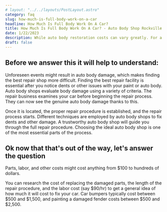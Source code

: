 ```yaml
---
# layout: "../../layouts/PostLayout.astro"
category: faq
slug: how-much-is-full-body-work-on-a-car
headline: How Much Is Full Body Work On A Car?
title: How Much Is Full Body Work On A Car? - Auto Body Shop Rockville
date: 1/22/2023
description: While auto body restoration costs can vary greatly. For a good repair work, you should budget anywhere from $75 to $2,500 on average.
draft: false
---
```


## Before we answer this it will help to understand:

Unforeseen events might result in auto body damage, which makes finding the best repair shop more difficult. Finding the best repair facility is essential after you notice dents or other issues with your paint or auto body. Auto body shops evaluate body damage using a variety of criteria. The repair business examines your car before beginning the repair process. They can now see the genuine auto body damage thanks to this.

Once it is located, the proper repair procedure is established, and the repair process starts. Different techniques are employed by auto body shops to fix dents and other damage. A trustworthy auto body shop will guide you through the full repair procedure. Choosing the ideal auto body shop is one of the most essential parts of the process.

## Ok now that that's out of the way, let's answer the question

Parts, labor, and other costs might cost anything from $100 to hundreds of dollars.

You can research the cost of replacing the damaged parts, the length of the repair procedure, and the labor cost (say $90/hr) to get a general idea of how much it will cost to fix your car. Car bumpers typically cost between $500 and $1,500, and painting a damaged fender costs between $500 and $2,500.
